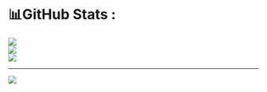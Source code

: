 # 📊GitHub Stats :
![](https://github-readme-stats.vercel.app/api?username=jaw-3&theme=dark&hide_border=false&include_all_commits=false&count_private=false)<br/>
![](https://github-readme-streak-stats.herokuapp.com/?user=jaw-3&theme=dark&hide_border=false)<br/>
![](https://github-readme-stats.vercel.app/api/top-langs/?username=jaw-3&theme=dark&hide_border=false&include_all_commits=false&count_private=false&layout=compact)

---
[![](https://visitcount.itsvg.in/api?id=jaw-3&icon=0&color=0)](https://visitcount.itsvg.in)
